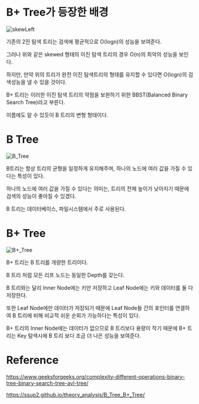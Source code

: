 # B+ Tree가 등장한 배경

![skewLeft](https://user-images.githubusercontent.com/43809168/72682085-f12b1400-3b0c-11ea-8a19-d367231cd49f.png)

기존의 2진 탐색 트리는 검색에 평균적으로 O(logn)의 성능을 보여준다.

그러나 위와 같은 skewed 형태의 이진 탐색 트리의 경우 O(n)의 최악의 성능을 보인다.

하지만, 만약 위의 트리가 완전 이진 탐색트리의 형태를 유지할 수 있다면 O(logn)의 검색성능을 낼 수 있을 것이다.

B+ 트리는 이러한 이진 탐색 트리의 약점을 보완하기 위한 BBST(Balanced Binary Search Tree)라고 부른다.

이름에도 알 수 있듯이 B 트리의 변형 형태이다.

# B Tree

![B_Tree](https://user-images.githubusercontent.com/43809168/72682423-43216900-3b10-11ea-9da0-6cc8c06e0480.png)

B트리는 항상 트리의 균형을 일정하게 유지해주며, 하나의 노드에 여러 값을 가질 수 있다는 특성이 있다.

하나의 노드에 여러 값을 가질 수 있다는 의미는, 트리의 전체 높이가 낮아지기 때문에 검색의 성능이 좋아질 수 있겠다.

B 트리는 데이터베이스, 파일시스템에서 주로 사용된다.

# B+ Tree

![B+_Tree](https://user-images.githubusercontent.com/43809168/72682424-43216900-3b10-11ea-8c27-a40809fa88d6.png)

B+ 트리는 B 트리를 개량한 트리이다.

B 트리 처럼 모든 리프 노드는 동일한 Depth를 갖는다.

B 트리와는 달리 Inner Node에는 키만 저장하고 Leaf Node에는 키와 데이터를 둘 다 저장한다.

또한 Leaf Node에만 데이터가 저장되기 때문에 Leaf Node들 간의 포인터를 연결하여 B 트리에 비해 비교적 쉬운 순회가 가능하다는 특성이 있다.

B+ 트리의 Inner Node에는 데이터가 없으므로 B 트리보다 용량이 작기 때문에 B+ 트리는 Key 탐색시에 B 트리 보다 조금 더 나은 성능을 보여준다.


# Reference

https://www.geeksforgeeks.org/complexity-different-operations-binary-tree-binary-search-tree-avl-tree/

https://ssup2.github.io/theory_analysis/B_Tree_B+_Tree/